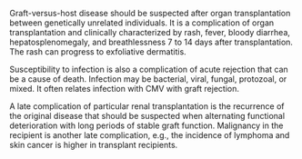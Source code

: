 Graft-versus-host disease should be suspected after organ transplantation between genetically unrelated individuals. It is a complication of organ transplantation and clinically characterized by rash, fever, bloody diarrhea, hepatosplenomegaly, and breathlessness 7 to 14 days after transplantation. The rash can progress to exfoliative dermatitis.

Susceptibility to infection is also a complication of acute rejection that can be a cause of death. Infection may be bacterial, viral, fungal, protozoal, or mixed. It often relates infection with CMV with graft rejection.

A late complication of particular renal transplantation is the recurrence of the original disease that should be suspected when alternating functional deterioration with long periods of stable graft function. Malignancy in the recipient is another late complication, e.g., the incidence of lymphoma and skin cancer is higher in transplant recipients.